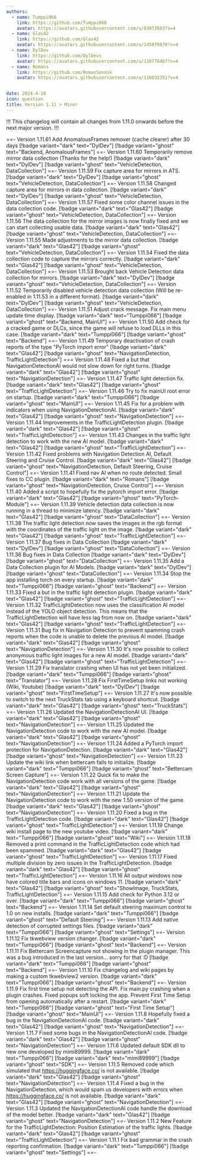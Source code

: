 ```yaml
---
authors: 
  - name: Tumppi066
    link: https://github.com/Tumppi066
    avatar: https://avatars.githubusercontent.com/u/83072683?v=4
  - name: Glas42
    link: https://github.com/Glas42
    avatar: https://avatars.githubusercontent.com/u/145870870?v=4
  - name: DylDev
    link: https://github.com/DylDevs
    avatar: https://avatars.githubusercontent.com/u/110776467?v=4
  - name: Romans
    link: https://github.com/RomanSonnik
    avatar: https://avatars.githubusercontent.com/u/116032351?v=4


date: 2024-4-10
icon: question
title: Version 1.11 > Minor
---
```


!!!
This changelog will contain all changes from 1.11.0 onwards before the next major version.
!!!

==- Version 1.11.61
Add AnomalousFrames remover (cache clearer) after 30 days
[!badge variant="dark" text="DylDev"] [!badge variant="ghost" text="Backend, AnomalousFrames"]
==- Version 1.11.60
Temporarily remove mirror data collection (Thanks for the help!)
[!badge variant="dark" text="DylDev"] [!badge variant="ghost" text="VehicleDetection, DataCollection"]
==- Version 1.11.59
Fix capture area for mirrors in ATS.
[!badge variant="dark" text="DylDev"] [!badge variant="ghost" text="VehicleDetection, DataCollection"]
==- Version 1.11.58
Changed capture area for mirrors in data collection.
[!badge variant="dark" text="DylDev"] [!badge variant="ghost" text="VehicleDetection, DataCollection"]
==- Version 1.11.57
Fixed some color channel issues in the data collection code.
[!badge variant="dark" text="Glas42"] [!badge variant="ghost" text="VehicleDetection, DataCollection"]
==- Version 1.11.56
The data collection for the mirror images is now finally fixed and we can start collecting usable data.
[!badge variant="dark" text="Glas42"] [!badge variant="ghost" text="VehicleDetection, DataCollection"]
==- Version 1.11.55
Made adjustments to the mirror data collection.
[!badge variant="dark" text="Glas42"] [!badge variant="ghost" text="VehicleDetection, DataCollection"]
==- Version 1.11.54
Fixed the data collection code to capture the mirrors correctly.
[!badge variant="dark" text="Glas42"] [!badge variant="ghost" text="VehicleDetection, DataCollection"]
==- Version 1.11.53
Brought back Vehicle Detection data collection for mirrors.
[!badge variant="dark" text="DylDev"] [!badge variant="ghost" text="VehicleDetection, DataCollection"]
==- Version 1.11.52
Temporarily disabled vehicle detection data collection (Will be re-enabled in 1.11.53 in a different format).
[!badge variant="dark" text="DylDev"] [!badge variant="ghost" text="VehicleDetection, DataCollection"]
==- Version 1.11.51
Adjust crack message. Fix main menu update time display.
[!badge variant="dark" text="Tumppi066"] [!badge variant="ghost" text="Backend, MainUI"]
==- Version 1.11.50
Add check for a cracked game or DLCs, since the game will refuse to load DLLs in this case.
[!badge variant="dark" text="Tumppi066"] [!badge variant="ghost" text="Backend"]
==- Version 1.11.49
Temporary deactivation of crash reports of the type "PyTorch import error"
[!badge variant="dark" text="Glas42"] [!badge variant="ghost" text="NavigationDetection, TrafficLightDetection"]
=== Version 1.11.48
Fixed a but that NavigationDetectionAI would not slow down for right turns.
[!badge variant="dark" text="Glas42"] [!badge variant="ghost" text="NavigationDetection"]
==- Version 1.11.47
Traffic light detection fix.
[!badge variant="dark" text="Glas42"] [!badge variant="ghost" text="TrafficLightDetection"]
==- Version 1.11.46
Try to fix mainUI root error on startup.
[!badge variant="dark" text="Tumppi066"] [!badge variant="ghost" text="MainUI"]
==- Version 1.11.45
Fix for a problem with indicators when using NavigationDetectionAI.
[!badge variant="dark" text="Glas42"] [!badge variant="ghost" text="NavigationDetection"]
==- Version 1.11.44
Improvements in the TrafficLightDetection plugin.
[!badge variant="dark" text="Glas42"] [!badge variant="ghost" text="TrafficLightDetection"]
==- Version 1.11.43
Changes in the traffic light detection to work with the new AI model.
[!badge variant="dark" text="Glas42"] [!badge variant="ghost" text="TrafficLightDetection"]
==- Version 1.11.42
Fixed problems with Navigation Detection AI, Default Steering and Cruise Control.
[!badge variant="dark" text="Glas42"] [!badge variant="ghost" text="NavigationDetection, Default Steering, Cruise Control"]
==- Version 1.11.41
Fixed nav AI when no route detected. Small fixes to CC plugin.
[!badge variant="dark" text="Romans"] [!badge variant="ghost" text="NavigationDetection, Cruise Control"]
==- Version 1.11.40
Added a script to hopefully fix the pytorch import error.
[!badge variant="dark" text="Glas42"] [!badge variant="ghost" text="PyTorch-Module"]
==- Version 1.11.39
Vehicle detection data collection is now running in a thread to minimize latency.
[!badge variant="dark" text="Glas42"] [!badge variant="ghost" text="DataCollection"]
==- Version 1.11.38
The traffic light detection now saves the images in the rgb format with the coordinates of the traffic light on the image.
[!badge variant="dark" text="Glas42"] [!badge variant="ghost" text="TrafficLightDetection"]
==- Version 1.11.37
Bug fixes in Data Collection
[!badge variant="dark" text="DylDev"] [!badge variant="ghost" text="DataCollection"]
==- Version 1.11.36
Bug fixes in Data Collection
[!badge variant="dark" text="DylDev"] [!badge variant="ghost" text="DataCollection"]
==- Version 1.11.35
Add a Data Collection plugin for AI Models.
[!badge variant="dark" text="DylDev"] [!badge variant="ghost" text="DataCollection"]
==- Version 1.11.34
Stop the app installing torch on every startup.
[!badge variant="dark" text="Tumppi066"] [!badge variant="ghost" text="Backend"]
==- Version 1.11.33
Fixed a but in the traffic light detection plugin.
[!badge variant="dark" text="Glas42"] [!badge variant="ghost" text="TrafficLightDetection"]
==- Version 1.11.32
TrafficLightDetection now uses the classification AI model instead of the YOLO object detection. This means that the TrafficLightDetection will have less lag from now on.
[!badge variant="dark" text="Glas42"] [!badge variant="ghost" text="TrafficLightDetection"]
==- Version 1.11.31
Bug fix in Navigation Detection to prevent spamming crash reports when the code is unable to delete the previous AI model.
[!badge variant="dark" text="Glas42"] [!badge variant="ghost" text="NavigationDetection"]
==- Version 1.11.30
It's now possible to collect anonymous traffic light images for a new AI model.
[!badge variant="dark" text="Glas42"] [!badge variant="ghost" text="TrafficLightDetection"]
==- Version 1.11.29
Fix translator crashing when UI has not yet been initialized.
[!badge variant="dark" text="Tumppi066"] [!badge variant="ghost" text="Translator"]
==- Version 1.11.28
Fix FirstTimeSetup links not working (Wiki, Youtube)
[!badge variant="dark" text="DylDev"] [!badge variant="ghost" text="FirstTimeSetup"]
==- Version 1.11.27
It's now possible to switch to the next TruckStats tab using a keyboard shortcut.
[!badge variant="dark" text="Glas42"] [!badge variant="ghost" text="TruckStats"]
==- Version 1.11.26
Updated the NavigationDetectionAI UI.
[!badge variant="dark" text="Glas42"] [!badge variant="ghost" text="NavigationDetection"]
==- Version 1.11.25
Updated the NavigationDetection code to work with the new AI model.
[!badge variant="dark" text="Glas42"] [!badge variant="ghost" text="NavigationDetection"]
==- Version 1.11.24
Added a PyTorch import protection for NavigationDetection.
[!badge variant="dark" text="Glas42"] [!badge variant="ghost" text="NavigationDetection"]
==- Version 1.11.23
Update the wiki link when bettercam fails to initialize.
[!badge variant="dark" text="Tumppi066"] [!badge variant="ghost" text="Bettercam Screen Capture"]
==- Version 1.11.22
Quick fix to make the NavigationDetection code work with all versions of the game.
[!badge variant="dark" text="Glas42"] [!badge variant="ghost" text="NavigationDetection"]
==- Version 1.11.21
Update the NavigationDetection code to work with the new 1.50 version of the game.
[!badge variant="dark" text="Glas42"] [!badge variant="ghost" text="NavigationDetection"]
==- Version 1.11.20
Fixed a bug in the TrafficLightDetection code.
[!badge variant="dark" text="Glas42"] [!badge variant="ghost" text="TrafficLightDetection"]
==- Version 1.11.19
Change wiki install page to the new youtube video.
[!badge variant="dark" text="Tumppi066"] [!badge variant="ghost" text="Wiki"]
==- Version 1.11.18
Removed a print command in the TrafficLightDetection code which had been spammed.
[!badge variant="dark" text="Glas42"] [!badge variant="ghost" text="TrafficLightDetection"]
==- Version 1.11.17
Fixed multiple division by zero issues in the TrafficLightDetection.
[!badge variant="dark" text="Glas42"] [!badge variant="ghost" text="TrafficLightDetection"]
==- Version 1.11.16
All output windows now have colored title bars and icons on windows 11.
[!badge variant="dark" text="Glas42"] [!badge variant="ghost" text="ShowImage, TruckStats, TrafficLightDetection"]
==- Version 1.11.15
Add check for Python 3.12 or over.
[!badge variant="dark" text="Tumppi066"] [!badge variant="ghost" text="Backend"]
==- Version 1.11.14
Set default steering maximum control to 1.0 on new installs.
[!badge variant="dark" text="Tumppi066"] [!badge variant="ghost" text="Default Steering"]
==- Version 1.11.13
Add native detection of corrupted settings files.
[!badge variant="dark" text="Tumppi066"] [!badge variant="ghost" text="Settings"]
==- Version 1.11.12
Fix tkwebview version changer.
[!badge variant="dark" text="Tumppi066"] [!badge variant="ghost" text="Backend"]
==- Version 1.11.11
Fix Bettercam Screencapture not showing in the plugin manager.
This was a bug introduced in the last version... sorry for that :D
[!badge variant="dark" text="Tumppi066"] [!badge variant="ghost" text="Backend"]
==- Version 1.11.10
Fix changelog and wiki pages by making a custom tkwebview2 version.
[!badge variant="dark" text="Tumppi066"] [!badge variant="ghost" text="Backend"]
==- Version 1.11.9
Fix first time setup not detecting the API.
Fix main.py crashing when a plugin crashes.
Fixed popups soft locking the app.
Prevent First Time Setup from opening automatically after a restart.
[!badge variant="dark" text="Tumppi066"] [!badge variant="ghost" text="First Time Setup"] [!badge variant="ghost" text="MainUI"]
==- Version 1.11.8
Hopefully fixed a bug in the NavigationDetectionAI code.
[!badge variant="dark" text="Glas42"] [!badge variant="ghost" text="NavigationDetection"]
==- Version 1.11.7
Fixed some bugs in the NavigationDetectionAI code.
[!badge variant="dark" text="Glas42"] [!badge variant="ghost" text="NavigationDetection"]
==- Version 1.11.6
Updated default SDK dll to new one developed by mimi89999.
[!badge variant="dark" text="Tumppi066"] [!badge variant="dark" text="mimi89999"] [!badge variant="ghost" text="SDK"]
==- Version 1.11.5
Removed code which simulated that https://huggingface.co/ is not available.
[!badge variant="dark" text="Glas42"] [!badge variant="ghost" text="NavigationDetection"]
==- Version 1.11.4
Fixed a bug in the NavigationDetection, which would spam us developers with errors when https://huggingface.co/ is not available.
[!badge variant="dark" text="Glas42"] [!badge variant="ghost" text="NavigationDetection"]
==- Version 1.11.3
Updated the NavigationDetectionAI code handle the download of the model better.
[!badge variant="dark" text="Glas42"] [!badge variant="ghost" text="NavigationDetection"]
==- Version 1.11.2
New Feature for the TrafficLightDetection: Position Estimation of the traffic lights.
[!badge variant="dark" text="Glas42"] [!badge variant="ghost" text="TrafficLightDetection"]
==- Version 1.11.1
Fix bad grammar in the crash reporting confirmation.
[!badge variant="dark" text="Tumppi066"] [!badge variant="ghost" text="Settings"]
==-
